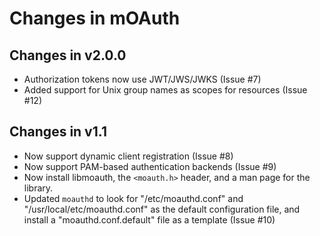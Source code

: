 Changes in mOAuth
=================


Changes in v2.0.0
-----------------

- Authorization tokens now use JWT/JWS/JWKS (Issue #7)
- Added support for Unix group names as scopes for resources (Issue #12)


Changes in v1.1
---------------

- Now support dynamic client registration (Issue #8)
- Now support PAM-based authentication backends (Issue #9)
- Now install libmoauth, the `<moauth.h>` header, and a man page for the
  library.
- Updated `moauthd` to look for "/etc/moauthd.conf" and
  "/usr/local/etc/moauthd.conf" as the default configuration file, and install
  a "moauthd.conf.default" file as a template (Issue #10)
